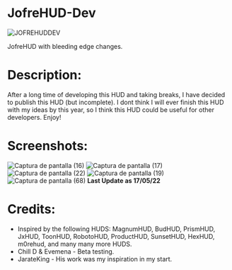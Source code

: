 # JofreHUD-Dev
![JOFREHUDDEV](https://user-images.githubusercontent.com/70734327/169178262-06a68414-f524-48ae-a4a4-67ca313df2f2.png)

JofreHUD with bleeding edge changes.

# Description:
After a long time of developing this HUD and taking breaks, I have decided to publish this HUD (but incomplete). I dont think I will ever finish this HUD with my ideas by this year, so I think this HUD could be useful for other developers. Enjoy!

# Screenshots:
![Captura de pantalla (16)](https://user-images.githubusercontent.com/70734327/168689806-62e9bf2a-5592-48d0-85e2-a9a5539a5b10.png)
![Captura de pantalla (17)](https://user-images.githubusercontent.com/70734327/168689846-2b112034-1eb6-4fa5-b4c6-7a79a2f241a6.png)
![Captura de pantalla (22)](https://user-images.githubusercontent.com/70734327/168689862-699d3fbb-7d9f-4311-a03d-984aa8f1976c.png)
![Captura de pantalla (19)](https://user-images.githubusercontent.com/70734327/168689873-5f15cd07-43fa-4ccf-ba78-9a9242591538.png)
![Captura de pantalla (68)](https://user-images.githubusercontent.com/70734327/168952110-021004b7-ea87-4014-aa1a-6d8c457cb489.png)
**Last Update as 17/05/22**

# Credits:
- Inspired by the following HUDS: MagnumHUD, BudHUD, PrismHUD, JxHUD, ToonHUD, RobotoHUD, ProductHUD, SunsetHUD, HexHUD, m0rehud, and many many more HUDS.
- Chill D & Evemena - Beta testing.
- JarateKing - His work was my inspiration in my start.

